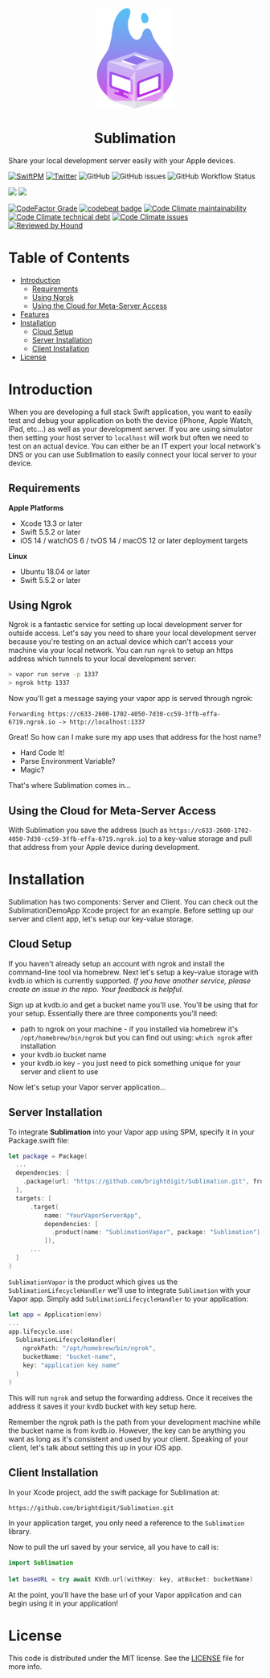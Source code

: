<p align="center">
    <img alt="Sublimation" title="Sublimation" src="Assets/logo.svg" height="200">
</p>
<h1 align="center"> Sublimation </h1>

Share your local development server easily with your Apple devices.

[![SwiftPM](https://img.shields.io/badge/SPM-Linux%20%7C%20iOS%20%7C%20macOS%20%7C%20watchOS%20%7C%20tvOS-success?logo=swift)](https://swift.org)
[![Twitter](https://img.shields.io/badge/twitter-@brightdigit-blue.svg?style=flat)](http://twitter.com/brightdigit)
![GitHub](https://img.shields.io/github/license/brightdigit/Sublimation)
![GitHub issues](https://img.shields.io/github/issues/brightdigit/Sublimation)
![GitHub Workflow Status](https://img.shields.io/github/actions/workflow/status/brightdigit/Sublimation/Sublimation.yml?label=actions&logo=github&?branch=main)

[![](https://img.shields.io/endpoint?url=https%3A%2F%2Fswiftpackageindex.com%2Fapi%2Fpackages%2Fbrightdigit%2FSublimation%2Fbadge%3Ftype%3Dswift-versions)](https://swiftpackageindex.com/brightdigit/Sublimation)
[![](https://img.shields.io/endpoint?url=https%3A%2F%2Fswiftpackageindex.com%2Fapi%2Fpackages%2Fbrightdigit%2FSublimation%2Fbadge%3Ftype%3Dplatforms)](https://swiftpackageindex.com/brightdigit/Sublimation)


<!--
[![Codecov](https://img.shields.io/codecov/c/github/brightdigit/Sublimation)](https://codecov.io/gh/brightdigit/Sublimation)
-->
[![CodeFactor Grade](https://img.shields.io/codefactor/grade/github/brightdigit/Sublimation)](https://www.codefactor.io/repository/github/brightdigit/Sublimation)
[![codebeat badge](https://codebeat.co/badges/54695d4b-98c8-4f0f-855e-215500163094)](https://codebeat.co/projects/github-com-brightdigit-Sublimation-main)
[![Code Climate maintainability](https://img.shields.io/codeclimate/maintainability/brightdigit/Sublimation)](https://codeclimate.com/github/brightdigit/Sublimation)
[![Code Climate technical debt](https://img.shields.io/codeclimate/tech-debt/brightdigit/Sublimation?label=debt)](https://codeclimate.com/github/brightdigit/Sublimation)
[![Code Climate issues](https://img.shields.io/codeclimate/issues/brightdigit/Sublimation)](https://codeclimate.com/github/brightdigit/Sublimation)
[![Reviewed by Hound](https://img.shields.io/badge/Reviewed_by-Hound-8E64B0.svg)](https://houndci.com)

# Table of Contents

* [Introduction](#introduction)
   * [Requirements](#requirements)
   * [Using Ngrok](#using-ngrok)
   * [Using the Cloud for Meta-Server Access](#using-the-cloud-for-meta-server-access)
* [Features](#features)
* [Installation](#installation)
   * [Cloud Setup](#cloud-setup)
   * [Server Installation](#server-installation)
   * [Client Installation](#client-installation)
* [License](#license)

# Introduction

When you are developing a full stack Swift application, you want to easily test and debug your application on both the device (iPhone, Apple Watch, iPad, etc...) as well as your development server. If you are using simulator then setting your host server to `localhost` will work but often we need to test on an actual device. You can either be an IT expert your local network's DNS or you can use Sublimation to easily connect your local server to your device.

## Requirements 

**Apple Platforms**

- Xcode 13.3 or later
- Swift 5.5.2 or later
- iOS 14 / watchOS 6 / tvOS 14 / macOS 12 or later deployment targets

**Linux**

- Ubuntu 18.04 or later
- Swift 5.5.2 or later

## Using Ngrok

Ngrok is a fantastic service for setting up local development server for outside access. Let's say you need to share your local development server because you're testing on an actual device which can't access your machine via your local network. You can run `ngrok` to setup an https address which tunnels to your local development server:

```bash
> vapor run serve -p 1337
> ngrok http 1337
```
Now you'll get a message saying your vapor app is served through ngrok:

```
Forwarding https://c633-2600-1702-4050-7d30-cc59-3ffb-effa-6719.ngrok.io -> http://localhost:1337 
```

Great! So how can I make sure my app uses that address for the host name?

* Hard Code It! 
* Parse Environment Variable?
* Magic?

That's where Sublimation comes in...

## Using the Cloud for Meta-Server Access

With Sublimation you save the address (such as `https://c633-2600-1702-4050-7d30-cc59-3ffb-effa-6719.ngrok.io`) to a key-value storage and pull that address from your Apple device during development.

# Installation

Sublimation has two components: Server and Client. You can check out the SublimationDemoApp Xcode project for an example. Before setting up our server and client app, let's setup our key-value storage.

## Cloud Setup

If you haven't already setup an account with ngrok and install the command-line tool via homebrew. Next let's setup a key-value storage with kvdb.io which is currently supported. _If you have another service, please create an issue in the repo. Your feedback is helpful._ 

Sign up at kvdb.io and get a bucket name you'll use. You'll be using that for your setup. Essentially there are three components you'll need:

* path to ngrok on your machine - if you installed via homebrew it's `/opt/homebrew/bin/ngrok` but you can find out using: `which ngrok` after installation
* your kvdb.io bucket name 
* your kvdb.io key - you just need to pick something unique for your server and client to use

Now let's setup your Vapor server application...
## Server Installation

To integrate **Sublimation** into your Vapor app using SPM, specify it in your Package.swift file:

```swift    
let package = Package(
  ...
  dependencies: [
    .package(url: "https://github.com/brightdigit/Sublimation.git", from: "0.1.0")
  ],
  targets: [
      .target(
          name: "YourVaporServerApp",
          dependencies: [
            .product(name: "SublimationVapor", package: "Sublimation"), ...
          ]),
      ...
  ]
)
```

`SublimationVapor` is the product which gives us the `SublimationLifecycleHandler` we'll use to integrate `Sublimation` with your Vapor app. Simply add `SublimationLifecycleHandler` to your application:

```swift
let app = Application(env)
...
app.lifecycle.use(
  SublimationLifecycleHandler(
    ngrokPath: "/opt/homebrew/bin/ngrok",
    bucketName: "bucket-name",
    key: "application key name"
  )
)
```

This will run `ngrok` and setup the forwarding address. Once it receives the address it saves it your kvdb bucket with key setup here.

Remember the ngrok path is the path from your development machine while the bucket name is from kvdb.io. However, the key can be anything you want as long as it's consistent and used by your client. Speaking of your client, let's talk about setting this up in your iOS app.

## Client Installation

In your Xcode project, add the swift package for Sublimation at:

```
https://github.com/brightdigit/Sublimation.git
```

In your application target, you only need a reference to the `Sublimation` library. 

Now to pull the url saved by your service, all you have to call is:

```swift
import Sublimation

let baseURL = try await KVdb.url(withKey: key, atBucket: bucketName)
```

At the point, you'll have the base url of your Vapor application and can begin using it in your application!
# License 

This code is distributed under the MIT license. See the [LICENSE](https://github.com/brightdigit/Sublimation/LICENSE) file for more info.
